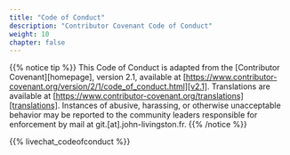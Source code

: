 ```yaml
---
title: "Code of Conduct"
description: "Contributor Covenant Code of Conduct"
weight: 10
chapter: false
---
```


{{% notice tip %}}
This Code of Conduct is adapted from the [Contributor Covenant][homepage], version 2.1, available at [https://www.contributor-covenant.org/version/2/1/code_of_conduct.html][v2.1].
Translations are available at [https://www.contributor-covenant.org/translations][translations].
Instances of abusive, harassing, or otherwise unacceptable behavior may be reported to the community leaders responsible for enforcement by mail at git.[at].john-livingston.fr.
{{% /notice %}}

{{% livechat_codeofconduct %}}
